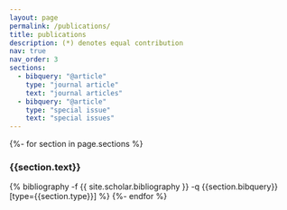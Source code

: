 ```yaml
---
layout: page
permalink: /publications/
title: publications
description: (*) denotes equal contribution
nav: true
nav_order: 3
sections: 
  - bibquery: "@article"
    type: "journal article"
    text: "journal articles"
  - bibquery: "@article"
    type: "special issue"
    text: "special issues"
---
```


<!-- _pages/publications.md -->
<div class="publications">
    {%- for section in page.sections %}
        <a id="{{section.text}}"></a>
        <h3 class="title">{{section.text}}</h3>
        {% bibliography -f {{ site.scholar.bibliography }} -q {{section.bibquery}}[type={{section.type}}] %}
    {%- endfor %}
</div>